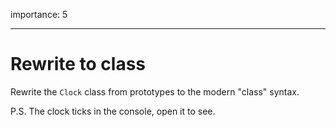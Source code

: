 importance: 5

---

# Rewrite to class

Rewrite the `Clock` class from prototypes to the modern "class" syntax.

P.S. The clock ticks in the console, open it to see.
